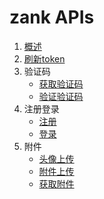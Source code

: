 # zank APIs

1. [概述](概述.md)
2. [刷新token](刷新token.md)
3. 验证码
    - [获取验证码](获取验证码.md)
    - [验证验证码](验证验证码.md)
4. 注册登录
    - [注册](用户注册.md)
    - [登录](用户登录.md)
5. 附件
    - [头像上传](用户头像上传.md)
    - [附件上传](附件上传.md)
    - [获取附件](获取附件.md)